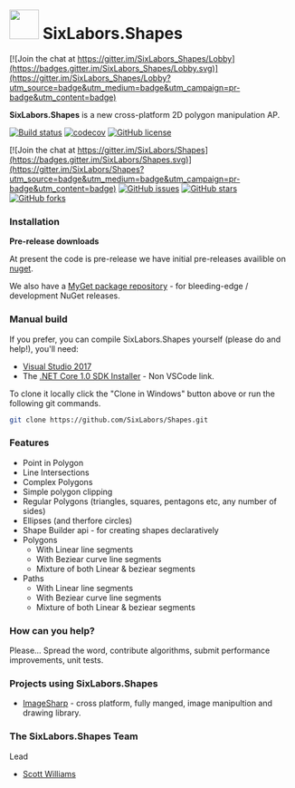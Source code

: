 
#  <img src="icons/icon.png" width="52" height="52" /> SixLabors.Shapes

[![Join the chat at https://gitter.im/SixLabors_Shapes/Lobby](https://badges.gitter.im/SixLabors_Shapes/Lobby.svg)](https://gitter.im/SixLabors_Shapes/Lobby?utm_source=badge&utm_medium=badge&utm_campaign=pr-badge&utm_content=badge)

**SixLabors.Shapes** is a new cross-platform 2D polygon manipulation AP.

[![Build status](https://ci.appveyor.com/api/projects/status/nvsaxcjb80cgp898/branch/master?svg=true)](https://ci.appveyor.com/project/tocsoft/shaper2d/branch/master)
[![codecov](https://codecov.io/gh/SixLabors/Shapes/branch/master/graph/badge.svg)](https://codecov.io/gh/SixLabors/Shapes)
[![GitHub license](https://img.shields.io/badge/license-Apache%202-blue.svg)](https://raw.githubusercontent.com/SixLabors/Shapes/master/LICENSE.txt)

[![Join the chat at https://gitter.im/SixLabors/Shapes](https://badges.gitter.im/SixLabors/Shapes.svg)](https://gitter.im/SixLabors/Shapes?utm_source=badge&utm_medium=badge&utm_campaign=pr-badge&utm_content=badge)
[![GitHub issues](https://img.shields.io/github/issues/SixLabors/Shapes.svg)](https://github.com/SixLabors/Shapes/issues)
[![GitHub stars](https://img.shields.io/github/stars/SixLabors/Shapes.svg)](https://github.com/SixLabors/Shapes/stargazers)
[![GitHub forks](https://img.shields.io/github/forks/SixLabors/Shapes.svg)](https://github.com/SixLabors/Shapes/network)

### Installation

**Pre-release downloads**

At present the code is pre-release we have initial pre-releases availible on [nuget](https://www.nuget.org/packages/SixLabors.Shapes/).

We also have a [MyGet package repository](https://www.myget.org/gallery/SixLabors) - for bleeding-edge / development NuGet releases.

### Manual build

If you prefer, you can compile SixLabors.Shapes yourself (please do and help!), you'll need:

- [Visual Studio 2017](https://www.visualstudio.com/en-us/news/releasenotes/vs2017-relnotes)
- The [.NET Core 1.0 SDK Installer](https://www.microsoft.com/net/core#windows) - Non VSCode link.

To clone it locally click the "Clone in Windows" button above or run the following git commands.

```bash
git clone https://github.com/SixLabors/Shapes.git
```

### Features

- Point in Polygon
- Line Intersections
- Complex Polygons
- Simple polygon clipping
- Regular Polygons (triangles, squares, pentagons etc, any number of sides)
- Ellipses (and therfore circles)
- Shape Builder api - for creating shapes declaratively 
- Polygons
   - With Linear line segments
   - With Beziear curve line segments
   - Mixture of both Linear & beziear segments
- Paths
   - With Linear line segments
   - With Beziear curve line segments
   - Mixture of both Linear & beziear segments

### How can you help?

Please... Spread the word, contribute algorithms, submit performance improvements, unit tests. 

### Projects using SixLabors.Shapes

* [ImageSharp](https://github.com/jimBobSquarePants/ImageSharp) - cross platform, fully manged, image manipultion and drawing library.

### The SixLabors.Shapes Team

Lead
- [Scott Williams](https://github.com/tocsoft)
